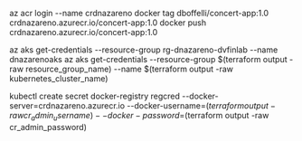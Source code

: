 az acr login --name crdnazareno
docker tag dboffelli/concert-app:1.0  crdnazareno.azurecr.io/concert-app:1.0
docker push crdnazareno.azurecr.io/concert-app:1.0


az aks get-credentials --resource-group rg-dnazareno-dvfinlab --name dnazarenoaks 
az aks get-credentials --resource-group $(terraform output -raw resource_group_name) --name $(terraform output -raw kubernetes_cluster_name)


kubectl create secret docker-registry regcred --docker-server=crdnazareno.azurecr.io --docker-username=$(terraform output -raw cr_admin_username) --docker-password=$(terraform output -raw cr_admin_password)
